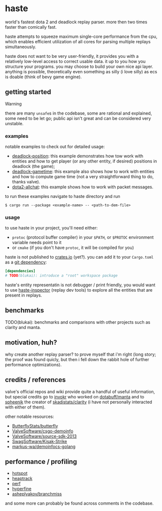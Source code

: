 # haste

world's fastest dota 2 and deadlock replay parser. more then two times faster
than comically fast.

haste attempts to squeeze maximum single-core performance from the cpu, which
enables efficient utilization of all cores for parsing multiple replays
simultaneously.

haste does not want to be very user-friendly, it provides you with a relatively
low-level access to correct usable data. it up to you how you structure your
programs. you may choose to build your own nice api layer. anything is possible,
theoretically even something as silly (i love silly) as ecs is doable (think of
bevy game engine).

## getting started

> [!WARNING]
> there are many `unsafe`s in the codebase, some are rational and explained,
> some need to be let go; public api isn't great and can be considered very
> unstable.

### examples

notable examples to check out for detailed usage:

- [deadlock-position](examples/deadlock-position): this example demonstrates how
tow work with entities and how to get player (or any other entity, if desired)
positions in deadlock (the game);
- [deadlock-gametime](examples/deadlock-gametime): this example also shows how
to work with entities and how to compute game time (not a very straightforward
thing to do, thanks valve).
- [dota2-allchat](examples/dota2-allchat): this example shows how to work with
packet messages.

to run these examples navigate to haste directory and run

```console
$ cargo run --package <example-name> -- <path-to-dem-file>
```

### usage

to use haste in your project, you'll need either:
 - `protoc` (protocol buffer compiler) in your `$PATH`, or `$PROTOC` environment
 variable needs point to it
 - or `cmake` (if you don't have `protoc`, it will be compiled for you)

haste is not published to [crates.io](https://crates.io/) (yet?). you can add it
to your `Cargo.toml` as a [git
dependency](https://doc.rust-lang.org/cargo/reference/specifying-dependencies.html#specifying-dependencies-from-git-repositories):

```toml
[dependencies]
# TODO(blukai): introduce a "root" workspace package
```

haste's entity representatin is not debugger / print friendly, you would want to
use [haste-inspector](https://github.com/blukai/haste-inspector) (replay dev
tools) to explore all the entities that are present in replays.

## benchmarks

TODO(blukai): benchmarks and comparisons with other projects such as clarity and
manta.

## motivation, huh?

why create another replay parser?
to prove myself that i'm right (long story; the proof was found quicly, but then
i fell down the rabbit hole of further performance optimizations).

## credits / references

valve's official repos and wiki provide quite a handful of useful information,
but special credits go to [invokr](https://github.com/invokr) who worked on
[dotabuff/manta](https://github.com/dotabuff/manta) and to
[spheenik](https://github.com/spheenik) the creator of
[skadistats/clarity](https://github.com/skadistats/clarity) (i have not personally
interacted with either of them).

other notable resources:

- [ButterflyStats/butterfly](https://github.com/ButterflyStats/butterfly)
- [ValveSoftware/csgo-demoinfo](https://github.com/ValveSoftware/csgo-demoinfo)
- [ValveSoftware/source-sdk-2013](https://github.com/ValveSoftware/source-sdk-2013)
- [SwagSoftware/Kisak-Strike](https://github.com/SwagSoftware/Kisak-Strike)
- [markus-wa/demoinfocs-golang](https://github.com/markus-wa/demoinfocs-golang)

## performance / profiling

- [hotspot](https://github.com/KDAB/hotspot)
- [heaptrack](https://github.com/KDE/heaptrack)
- [perf](https://perf.wiki.kernel.org/index.php/Main_Page)
- [hyperfine](https://github.com/sharkdp/hyperfine)
- [asheplyakov/branchmiss](https://github.com/asheplyakov/branchmiss)

and some more can probably be found across comments in the codebase.
